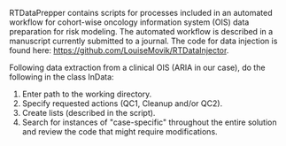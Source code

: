 RTDataPrepper contains scripts for processes included in an automated workflow for cohort-wise oncology information system (OIS) data preparation for risk modeling. The automated workflow is described in a manuscript currently submitted to a journal. The code for data injection is found here: https://github.com/LouiseMovik/RTDataInjector.  

Following data extraction from a clinical OIS (ARIA in our case), do the following in the class InData:
  1. Enter path to the working directory.
  2. Specify requested actions (QC1, Cleanup and/or QC2).
  3. Create lists (described in the script).
  4. Search for instances of "case-specific" throughout the entire solution and review the code that might require modifications.
